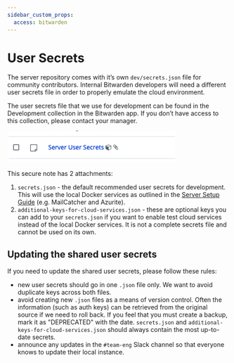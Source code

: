 ```yaml
---
sidebar_custom_props:
  access: bitwarden
---
```


# User Secrets

The server repository comes with it’s own `dev/secrets.json` file for community contributors.
Internal Bitwarden developers will need a different user secrets file in order to properly emulate
the cloud environment.

The user secrets file that we use for development can be found in the Development collection in the
Bitwarden app. If you don’t have access to this collection, please contact your manager.

![Secrets](./secrets.png)

This secure note has 2 attachments:

1.  `secrets.json` - the default recommended user secrets for development. This will use the local
    Docker services as outlined in the [Server Setup Guide](../guide.md) (e.g. MailCatcher and
    Azurite).
2.  `additional-keys-for-cloud-services.json` - these are optional keys you can add to your
    `secrets.json` if you want to enable test cloud services instead of the local Docker services.
    It is not a complete secrets file and cannot be used on its own.

## Updating the shared user secrets

If you need to update the shared user secrets, please follow these rules:

- new user secrets should go in one `.json` file only. We want to avoid duplicate keys across both
  files.
- avoid creating new `.json` files as a means of version control. Often the information (such as
  auth keys) can be retrieved from the original source if we need to roll back. If you feel that you
  must create a backup, mark it as "DEPRECATED" with the date. `secrets.json` and
  `additional-keys-for-cloud-services.json` should always contain the most up-to-date secrets.
- announce any updates in the `#team-eng` Slack channel so that everyone knows to update their local
  instance.
